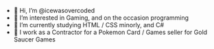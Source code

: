 - 👋 Hi, I’m @icewasovercoded
- 👀 I’m interested in Gaming, and on the occasion programming
- 🌱 I’m currently studying HTML / CSS minorly, and C#
- 📝 I work as a Contractor for a Pokemon Card / Games seller for Gold Saucer Games

<!---
icewasovercoded/icewasovercoded is a ✨ special ✨ repository because its `README.md` (this file) appears on your GitHub profile.
You can click the Preview link to take a look at your changes.
--->
